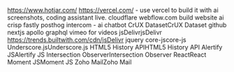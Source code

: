https://www.hotjar.com/
https://vercel.com/ - use vercel to build it with ai screenshots, coding assistant live.
cloudflare
webflow.com build website ai
crisp
fastly
posthog
intercom - ai chatbot
CrUX DatasetCrUX Dataset
github
nextjs
apollo graphql
vimeo for videos
jsDelivrjsDelivr https://trends.builtwith.com/cdn/jsDelivr
jquery
core-jscore-js
Underscore.jsUnderscore.js
HTML5 History APIHTML5 History API
Alertify JSAlertify JS
Intersection ObserverIntersection Observer
ReactReact
Moment JSMoment JS
Zoho MailZoho Mail
